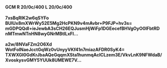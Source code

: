 #### GCM R 20/0c/400 L 20/0c/400
**7xsBqRIK2w6qSYFo**<br/>**BUlUx8mXWrWy52E5Mg2HcPKN9v4mAvbr+P9FJP+hv3s=**<br/>**mGDPQQdI+ieJewbA3sCH26EQJusmHjWiFp1DGEecefBHVgOyO0lFbtRDnMTmwNTnHN8wyGNrMBtILxFl...**<br/><br/>
**a2w/8NVaFZm2O6Xd**<br/>**WotFolNaeJcctGqWz0vUnyyVKf41n7miazAFDR0SyK4=**<br/>**TXWXGl0GdKrJbaAQeGqqmXSta1hunmqAcICLzem3E/VkvLnK9NFWdaB/XvoskysvGMY5YUUk8UMEWE7V...**